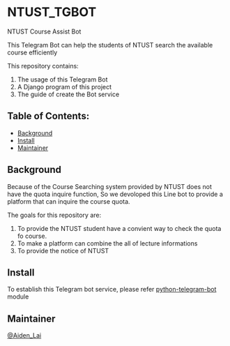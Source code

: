 # NTUST_TGBOT
NTUST Course Assist Bot

This Telegram Bot can help the students of NTUST search the available course efficiently

This repository contains:

1. The usage of this Telegram Bot
2. A Django program of this project
3. The guide of create the Bot service

## Table of Contents:
- [Background](#background)
- [Install](#install)
- [Maintainer](#maintainer)

## Background
Because of the Course Searching system provided by NTUST does not have the quota inquire function,
So we devoloped this Line bot to provide a platform that can inquire the course quota.

The goals for this repository are:

1. To provide the NTUST student have a convient way to check the quota fo course.
2. To make a platform can combine the all of lecture informations
3. To provide the notice of NTUST

## Install
To establish this Telegram bot service, please refer [python-telegram-bot](https://github.com/python-telegram-bot/python-telegram-bot) module

## Maintainer
[@Aiden_Lai](https://github.com/AidenLai)
